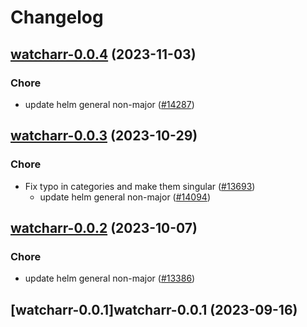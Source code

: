 # Changelog



## [watcharr-0.0.4](https://github.com/truecharts/charts/compare/watcharr-0.0.3...watcharr-0.0.4) (2023-11-03)

### Chore

- update helm general non-major ([#14287](https://github.com/truecharts/charts/issues/14287))
  
  


## [watcharr-0.0.3](https://github.com/truecharts/charts/compare/watcharr-0.0.2...watcharr-0.0.3) (2023-10-29)

### Chore

- Fix typo in categories and make them singular ([#13693](https://github.com/truecharts/charts/issues/13693))
  - update helm general non-major ([#14094](https://github.com/truecharts/charts/issues/14094))
  
  


## [watcharr-0.0.2](https://github.com/truecharts/charts/compare/watcharr-0.0.1...watcharr-0.0.2) (2023-10-07)

### Chore

- update helm general non-major ([#13386](https://github.com/truecharts/charts/issues/13386))
  
  


## [watcharr-0.0.1]watcharr-0.0.1 (2023-09-16)

